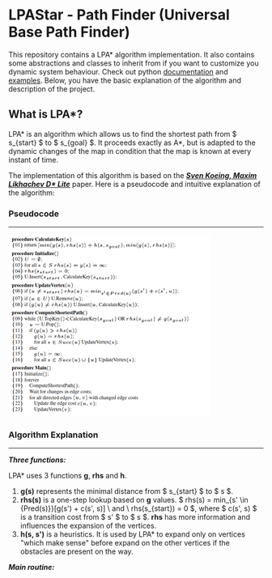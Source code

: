  # LPAStar - Path Finder (Universal Base Path Finder)
 
This repository contains a LPA* algorithm implementation. It also contains some abstractions and classes to inherit from if you want to customize you dynamic system behaviour. Check out python [documentation](https://sudogauss.github.io/LPAstar-PF/) and [examples](https://github.com/sudogauss/LPAstar-PF/tree/main/example). Below, you have the basic explanation of the algorithm and description of the project.

## What is LPA*?

LPA* is an algorithm which allows us to find the shortest path from $ s_{start} $ to $ s_{goal} $. It proceeds exactly as A*, but is adapted to the dynamic changes of the map in condition that the map is known at every instant of time.

The implementation of this algorithm is based on the [***Sven Koeing, Maxim Likhachev D\* Lite***](http://idm-lab.org/bib/abstracts/papers/aaai02b.pdf) paper. Here is a pseudocode and intuitive explanation of the algorithm:

### Pseudocode

---

![LPA* Pseudocode](./doc/assets/lpa_star_pseudocode.png "LPA\* pseudocode")

### Algorithm Explanation

---

***Three functions:***

LPA* uses 3 functions **g**, **rhs** and **h**. 

1. **g(s)** represents the minimal distance from $ s_{start} $ to $ s $. 
2. **rhs(s)** is a one-step lookup based on **g** values. $ rhs(s) =  min_{s' \in {Pred(s)}}[g(s') + c(s', s)] \ and \ rhs(s_{start}) = 0 $, where $ c(s', s) $ is a transition cost from $ s' $ to $ s $. **rhs** has more information and influences the expansion of the vertices.
3. **h(s, s')** is a heuristics. It is used by LPA* to expand only on vertices "which make sense" before expand on the other vertices if the obstacles are present on the way.

***Main routine:***





